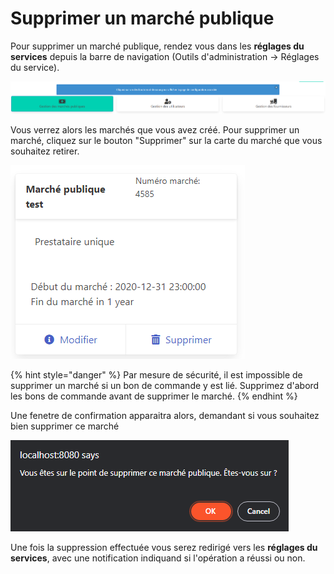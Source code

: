 # Supprimer un marché publique

Pour supprimer un marché publique, rendez vous dans les **réglages du services** depuis la barre de navigation (Outils d'administration -> Réglages du service).

![Cliquez sur le bouton à gauche "Gestion des marchés publiques"](<../../.gitbook/assets/image (5) (1) (1).png>)

Vous verrez alors les marchés que vous avez créé. Pour supprimer un marché, cliquez sur le bouton "Supprimer" sur la carte du marché que vous souhaitez retirer.

![Un exemple de marché](<../../.gitbook/assets/image (2) (1).png>)

{% hint style="danger" %}
Par mesure de sécurité, il est impossible de supprimer un marché si un bon de commande y est lié. Supprimez d'abord les bons de commande avant de supprimer le marché.
{% endhint %}

Une fenetre de confirmation apparaitra alors, demandant si vous souhaitez bien supprimer ce marché

![Alerte de suppression](<../../.gitbook/assets/image (8) (1).png>)

Une fois la suppression effectuée vous serez redirigé vers les **réglages du services**, avec une notification indiquand si l'opération a réussi ou non.&#x20;
